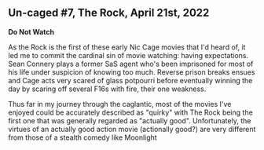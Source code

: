 Un-caged #7, The Rock, April 21st, 2022
--------------------------------------

**Do Not Watch**

As the Rock is the first of these early Nic Cage movies that I'd heard of, it led me to commit the cardinal sin of movie watching: having expectations. Sean Connery plays a former SaS agent who's been imprisoned for most of his life under suspicion of knowing too much. Reverse prison breaks ensues and Cage acts very scared of glass potpourri before eventually winning the day by scaring off several F16s with fire, their one weakness.

Thus far in my journey through the caglantic, most of the movies I've enjoyed could be accurately described as "quirky" with The Rock being the first one that was generally regarded as "actually good". Unfortunately, the virtues of an actually good action movie (actionally good?) are very different from those of a stealth comedy like Moonlight
